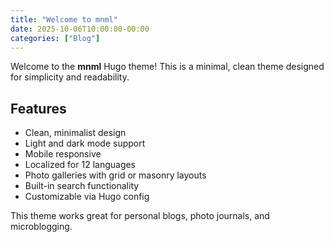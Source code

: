 ```yaml
---
title: "Welcome to mnml"
date: 2025-10-06T10:00:00-00:00
categories: ["Blog"]
---
```


Welcome to the **mnml** Hugo theme! This is a minimal, clean theme designed for simplicity and readability.

## Features

- Clean, minimalist design
- Light and dark mode support
- Mobile responsive
- Localized for 12 languages
- Photo galleries with grid or masonry layouts
- Built-in search functionality
- Customizable via Hugo config

This theme works great for personal blogs, photo journals, and microblogging.
